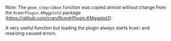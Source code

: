 Note: The `geom_stepribbon` function was copied almost without change from 
the `RcmdrPlugin.KMggplot2` package (https://github.com/cran/RcmdrPlugin.KMggplot2). 

A very useful function but loading the plugin always starts `Rcmdr` and 
reseizing caused errors.